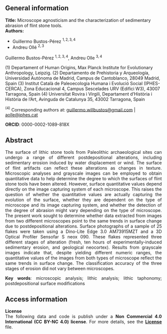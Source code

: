 ## **General information**   

**Title:** Microscope agnosticism and the characterization of sedimentary abrasion of flint stone tools.  
**Authors:**  

  * Guillermo Bustos-Pérez $^{1,2,3, 4}$        
  * Andreu Ollé $^{2,3}$    


Guillermo Bustos-Pérez $^{1,2,3, 4}$, Andreu Olle $^{3,4}$     

(1) Departament of Human Origins, Max Planck Institute for Evolutionary Anthropology, Leipzig.
(2) Departamento de Prehistoria y Arqueología, Universidad Autónoma de Madrid, Campus de Cantoblanco, 28049 Madrid, Spain
(3) Institut Català de Paleoecologia Humana i Evolució Social (IPHES-CERCA), Zona Educacional 4, Campus Sescelades URV (Edifici W3), 43007 Tarragona, Spain
(4) Universitat Rovira i Virgili, Departament d’Història i Història de l’Art, Avinguda de Catalunya 35, 43002 Tarragona, Spain
     
$^{(4)}$ Corresponding authors at: guillermo.willbustos@gmail.com | aolle@iphes.cat    

**ORCID**: 0000-0002-1089-818X    

<div align="justify">   

## Abstract   

The surface of lithic stone tools from Paleolithic archaeological sites can undergo a range of different postdepositional alterations, including sedimentary erosion induced by water displacement or wind. The surface of flint artifacts can reflect these alterations as changes in texture. Microscopic analyses and grayscale images can be employed to obtain quantitative data to help determine the degree to which the surfaces of flint stone tools have been altered. However, surface quantitative values depend directly on the image capturing system of each microscope. This raises the question of whether the quantitative values are actually capturing the evolution of the surface, whether they are dependent on the type of microscope and its image capturing system, and whether the detection of the degree of abrasion might vary depending on the type of microscope. The present work sought to determine whether data extracted from images from two different microscopes point to the same trends in surface change due to postdepositional alterations. Surface photographs of a sample of 25 flakes were taken using a Dino-Lite Edge 3.0 AM73915MZT and a 3D Optical Profiler Sensofar S neox 090. These flakes represented three different stages of alteration (fresh, ten hours of experimentally-induced sedimentary erosion, and geological neocortex). Results from grayscale images indicate that, despite yielding different numeric ranges, the quantitative values of the images from both types of microscope reflect the same trends in surface change. The classification accuracy of the three stages of erosion did not vary between microscopes.   

**Key words**: microscopic analysis; lithic analysis; lithic taphonomy; postdepositional surface modifications      

## **Access information**   

**License**   
The following data and code is publish under a **Non Commercial 4.0 International (CC BY-NC 4.0) license**. For more details, see the [**License**](License.md) file.     

